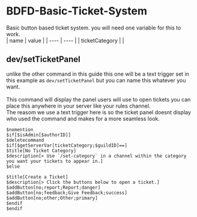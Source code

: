 # BDFD-Basic-Ticket-System
Basic button based ticket system. you will need one variable for this to work. <br>
| name | value |
| ---- | ----  |
| ticketCategory | |

## dev/setTicketPanel
unlike the other command in this guide this one will be a text trigger set in this example as `dev/setTicketPanel` but you can name this whatever you want. <br>
<br>
This command will display the panel users will use to open tickets you can place this anywhere in your server like your rules channel. <br>
The reasom we use a text trigger here is so the ticket panel doesnt display who used the command and makes for a more seamless look.
```
$nomention
$if[$isAdmin[$authorID]]
$deletecommand
$if[$getServerVar[ticketCategory;$guildID]==]
$title[No Ticket Category]
$description[> Use `/set-category` in a channel within the category you want your tickets to appear in.]
$else

$title[Create a Ticket]
$description[> Click the buttons below to open a ticket.]
$addButton[no;report;Report;danger]
$addButton[no;feedback;Give Feedback;success]
$addButton[no;other;Other;primary]
$endif
$endif
```
